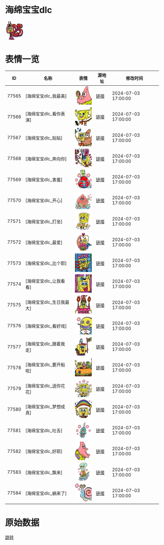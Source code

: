 # 海绵宝宝dlc

<img src="./cover.png" height="60" alt="cover" />

# 表情一览

|ID|名称|表情|源地址|修改时间|
|----|----|----|----|----|
|77565|[海绵宝宝dlc_我最美]|<img src="./pic/077565_%5B海绵宝宝dlc_我最美%5D.png" height="60" alt="我最美"/>|[链接](https://i0.hdslb.com/bfs/garb/5b6004bb47ecb3e8ad567c99658d25fd4570a06d.png)|2024-07-03 17:00:00|
|77566|[海绵宝宝dlc_看你表演]|<img src="./pic/077566_%5B海绵宝宝dlc_看你表演%5D.png" height="60" alt="看你表演"/>|[链接](https://i0.hdslb.com/bfs/garb/bab2a14f42456f4bb522cb2388fce57186a33242.png)|2024-07-03 17:00:00|
|77567|[海绵宝宝dlc_贴贴]|<img src="./pic/077567_%5B海绵宝宝dlc_贴贴%5D.png" height="60" alt="贴贴"/>|[链接](https://i0.hdslb.com/bfs/garb/dec7c362a3ca21402fe79bc17566d9ff3db1b0bf.png)|2024-07-03 17:00:00|
|77568|[海绵宝宝dlc_奔向你]|<img src="./pic/077568_%5B海绵宝宝dlc_奔向你%5D.png" height="60" alt="奔向你"/>|[链接](https://i0.hdslb.com/bfs/garb/7fb8e8c7ea063b647b4c39e6733e3123a2190c54.png)|2024-07-03 17:00:00|
|77569|[海绵宝宝dlc_害羞]|<img src="./pic/077569_%5B海绵宝宝dlc_害羞%5D.png" height="60" alt="害羞"/>|[链接](https://i0.hdslb.com/bfs/garb/dd4190e33a19cdb9bb2c83734c15fc7bad8a7a8a.png)|2024-07-03 17:00:00|
|77570|[海绵宝宝dlc_开心]|<img src="./pic/077570_%5B海绵宝宝dlc_开心%5D.png" height="60" alt="开心"/>|[链接](https://i0.hdslb.com/bfs/garb/5b2c12d988b1284a3dd4c0e1e01a72994b9fb5b9.png)|2024-07-03 17:00:00|
|77571|[海绵宝宝dlc_打坐]|<img src="./pic/077571_%5B海绵宝宝dlc_打坐%5D.png" height="60" alt="打坐"/>|[链接](https://i0.hdslb.com/bfs/garb/24d69d6ae4a7a590a9ad0e330bf3165739cdfced.png)|2024-07-03 17:00:00|
|77572|[海绵宝宝dlc_最爱]|<img src="./pic/077572_%5B海绵宝宝dlc_最爱%5D.png" height="60" alt="最爱"/>|[链接](https://i0.hdslb.com/bfs/garb/5172a85fd3a656772a2b8059fb090aeca943d939.png)|2024-07-03 17:00:00|
|77573|[海绵宝宝dlc_比个耶]|<img src="./pic/077573_%5B海绵宝宝dlc_比个耶%5D.png" height="60" alt="比个耶"/>|[链接](https://i0.hdslb.com/bfs/garb/15d259538dc585d7abb37a48dd078a6480a46fef.png)|2024-07-03 17:00:00|
|77574|[海绵宝宝dlc_让我看看]|<img src="./pic/077574_%5B海绵宝宝dlc_让我看看%5D.png" height="60" alt="让我看看"/>|[链接](https://i0.hdslb.com/bfs/garb/34d5ae911de23b4f2319783f58518bc8dd36ef79.png)|2024-07-03 17:00:00|
|77575|[海绵宝宝dlc_生日我最大]|<img src="./pic/077575_%5B海绵宝宝dlc_生日我最大%5D.png" height="60" alt="生日我最大"/>|[链接](https://i0.hdslb.com/bfs/garb/e038deb6acb32a77e5a3a0245fd8766ae3bad499.png)|2024-07-03 17:00:00|
|77576|[海绵宝宝dlc_看好戏]|<img src="./pic/077576_%5B海绵宝宝dlc_看好戏%5D.png" height="60" alt="看好戏"/>|[链接](https://i0.hdslb.com/bfs/garb/1eafbe3e68b954ebc5bc53d36f5e19425fcfa526.png)|2024-07-03 17:00:00|
|77577|[海绵宝宝dlc_跟着我走]|<img src="./pic/077577_%5B海绵宝宝dlc_跟着我走%5D.png" height="60" alt="跟着我走"/>|[链接](https://i0.hdslb.com/bfs/garb/31324d44c40e6450dd118be98c2cf1ff9633caa8.png)|2024-07-03 17:00:00|
|77578|[海绵宝宝dlc_要开船啦]|<img src="./pic/077578_%5B海绵宝宝dlc_要开船啦%5D.png" height="60" alt="要开船啦"/>|[链接](https://i0.hdslb.com/bfs/garb/18bc5e4c619e611781b7c4d088eea2b115e6c482.png)|2024-07-03 17:00:00|
|77579|[海绵宝宝dlc_送你花花]|<img src="./pic/077579_%5B海绵宝宝dlc_送你花花%5D.png" height="60" alt="送你花花"/>|[链接](https://i0.hdslb.com/bfs/garb/a8c3194b88e22bccb53fe2ddf9e3eb4985fa2653.png)|2024-07-03 17:00:00|
|77580|[海绵宝宝dlc_梦想成真]|<img src="./pic/077580_%5B海绵宝宝dlc_梦想成真%5D.png" height="60" alt="梦想成真"/>|[链接](https://i0.hdslb.com/bfs/garb/7b59e14251d1ad9047aa162cfe3f228ab653f5ee.png)|2024-07-03 17:00:00|
|77581|[海绵宝宝dlc_吐舌]|<img src="./pic/077581_%5B海绵宝宝dlc_吐舌%5D.png" height="60" alt="吐舌"/>|[链接](https://i0.hdslb.com/bfs/garb/f784db4923d86b3d7d4129a9d55eedecd312fe89.png)|2024-07-03 17:00:00|
|77582|[海绵宝宝dlc_好耶]|<img src="./pic/077582_%5B海绵宝宝dlc_好耶%5D.png" height="60" alt="好耶"/>|[链接](https://i0.hdslb.com/bfs/garb/265852cf2ca4a81ee0144588fde9aa82398453c4.png)|2024-07-03 17:00:00|
|77583|[海绵宝宝dlc_飘来]|<img src="./pic/077583_%5B海绵宝宝dlc_飘来%5D.png" height="60" alt="飘来"/>|[链接](https://i0.hdslb.com/bfs/garb/cd5a0eb462af4c8c71c27c1059f023b2da64a0df.png)|2024-07-03 17:00:00|
|77584|[海绵宝宝dlc_蜗来了]|<img src="./pic/077584_%5B海绵宝宝dlc_蜗来了%5D.png" height="60" alt="蜗来了"/>|[链接](https://i0.hdslb.com/bfs/garb/8ba85ca9d6b30c87521f0d29f081414c73ff473b.png)|2024-07-03 17:00:00|

# 原始数据

[跳转](./raw.json)

